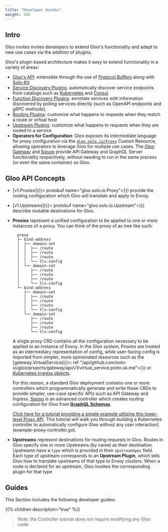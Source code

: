 ```yaml
---
title: "Developer Guides"
weight: 100
---
```


## Intro


Gloo invites invites developers to extend Gloo's functionality and adapt to new use cases via the addition of plugins. 

Gloo's plugin based architecture makes it easy to extend functionality in a variety of areas:

- [Gloo's API](https://github.com/solo-io/gloo/tree/master/projects/gloo/api/v1): extensible through the use of [Protocol Buffers](https://developers.google.com/protocol-buffers/) along with [Solo-Kit](https://github.com/solo-io/solo-kit)
- [Service Discovery Plugins](https://github.com/solo-io/gloo/blob/master/projects/gloo/pkg/discovery/discovery.go#L21): automatically discover service endpoints from catalogs such as [Kubernetes](https://github.com/solo-io/gloo/tree/master/projects/gloo/pkg/plugins/kubernetes) and [Consul](https://github.com/solo-io/gloo/tree/master/projects/gloo/pkg/plugins/consul)
- [Function Discovery Plugins](https://github.com/solo-io/gloo/blob/master/projects/discovery/pkg/fds/interface.go#L31): annotate services with information discovered by polling services directly (such as OpenAPI endpoints and gRPC methods).
- [Routing Plugins](https://github.com/solo-io/gloo/blob/master/projects/gloo/pkg/plugins/plugin_interface.go#L53): customize what happens to requests when they match a route or virtual host
- [Upstream Plugins](https://github.com/solo-io/gloo/blob/master/projects/gloo/pkg/plugins/plugin_interface.go#L44): customize what happens to requests when they are routed to a service
- **Operators for Configuration**: Gloo exposes its intermediate language for proxy configuration via the [`gloo.solo.io/Proxy`](https://gloo.solo.io/api/github.com/solo-io/gloo/projects/gloo/api/v1/proxy.proto.sk/#proxy) Custom Resource, allowing operators to leverage Gloo for multiple use cases. The [Gloo Gateway](https://github.com/solo-io/gloo/tree/master/projects/gateway) and [Sqoop](https://github.com/solo-io/sqoop) provide API Gateway and GraphQL Server functionality respectively, without needing to run in the same process (or even the same container) as Gloo.

## Gloo API Concepts


* [v1.Proxies]({{< protobuf name="gloo.solo.io.Proxy">}}) provide the routing configuration which Gloo will translate and apply to Envoy.
* [v1.Upstreams]({{< protobuf name="gloo.solo.io.Upstream">}}) describe routable destinations for Gloo.

* **Proxies** represent a unified configuration to be applied to one or more instances of a proxy. You can think of the proxy of as tree like such:

        proxy
        ├─ bind-address
        │  ├── domain-set
        │  │  ├── /route
        │  │  ├── /route
        │  │  ├── /route
        │  │  └── tls-config
        │  └── domain-set
        │     ├── /route
        │     ├── /route
        │     ├── /route
        │     └── tls-config
        └─ bind-address
           ├── domain-set
           │  ├── /route
           │  ├── /route
           │  ├── /route
           │  └── tls-config
           └── domain-set
              ├── /route
              ├── /route
              ├── /route
              └── tls-config

  A single proxy CRD contains all the configuration necessary to be applied to an instance of Envoy. In the Gloo system, Proxies are treated as an intermediary representation of config, while user-facing config is imported from simpler, more opinionated resources such as the [gateway.VirtualService]({{< ref "/api/github.com/solo-io/gloo/projects/gateway/api/v1/virtual_service.proto.sk.md">}}) or [Kubernetes Ingress objects](https://kubernetes.io/docs/concepts/services-networking/ingress/).
  
  For this reason, a standard Gloo deployment contains one or more controllers which programmatically generate and write these CRDs to provide simpler, use-case specific APIs such as API Gateway and Ingress. [Sqoop](https://sqoop.solo.io/) is an advanced controller which creates routing configuration for Gloo from [**GraphQL Schemas**](https://graphql.org/). 
  
  [Click here for a tutorial providing a simple example utilizing this lower-level Proxy API](example-proxy-controller). This tutorial will walk you through building a Kubernetes controller to automatically configure Gloo without any user interaction](example-proxy-controller.go).

* **Upstreams** represent destinations for routing requests in Gloo. Routes in Gloo specify one or more Upstreams (by name) as their destination. Upstreams have a `type` which is provided in their `upstreamSpec` field. Each type of upstream corresponds to an **Upstream Plugin**, which tells Gloo how to translate upstreams of that type to Envoy clusters. When a route is declared for an upstream, Gloo invokes the corresponding plugin for that type 


## Guides

This Section includes the following developer guides:

{{% children description="true" %}}

> Note: the Controller tutorial does not require modifying any Gloo code.

